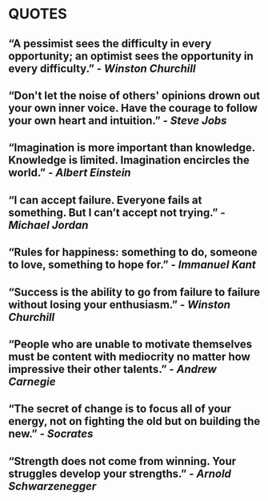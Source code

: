 # QUOTES

“A pessimist sees the difficulty in every opportunity; an optimist sees the opportunity in every difficulty.” - *Winston Churchill*
---
“Don't let the noise of others' opinions drown out your own inner voice. Have the courage to follow your own heart and intuition.” - *Steve Jobs*
---
“Imagination is more important than knowledge. Knowledge is limited. Imagination encircles the world.” - *Albert Einstein*
---
“I can accept failure. Everyone fails at something. But I can’t accept not trying.”  - *Michael Jordan*
---
“Rules for happiness: something to do, someone to love, something to hope for.”  - *Immanuel Kant*
---
“Success is the ability to go from failure to failure without losing your enthusiasm.”  - *Winston Churchill*
---
“People who are unable to motivate themselves must be content with mediocrity no matter how impressive their other talents.” - *Andrew Carnegie*
---
“The secret of change is to focus all of your energy, not on fighting the old but on building the new.” - *Socrates*
---
“Strength does not come from winning. Your struggles develop your strengths.” - *Arnold Schwarzenegger*
---
